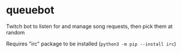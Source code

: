 # queuebot
Twitch bot to listen for and manage song requests, then pick them at random

Requires "irc" package to be installed (`python3 -m pip --install irc`)
